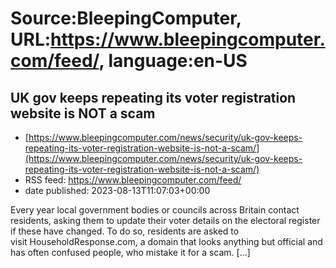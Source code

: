 # Source:BleepingComputer, URL:https://www.bleepingcomputer.com/feed/, language:en-US

## UK gov keeps repeating its voter registration website is NOT a scam
 - [https://www.bleepingcomputer.com/news/security/uk-gov-keeps-repeating-its-voter-registration-website-is-not-a-scam/](https://www.bleepingcomputer.com/news/security/uk-gov-keeps-repeating-its-voter-registration-website-is-not-a-scam/)
 - RSS feed: https://www.bleepingcomputer.com/feed/
 - date published: 2023-08-13T11:07:03+00:00

Every year local government bodies or councils across Britain contact residents, asking them to update their voter details on the electoral register if these have changed. To do so, residents are asked to visit HouseholdResponse.com, a domain that looks anything but official and has often confused people, who mistake it for a scam. [...]

